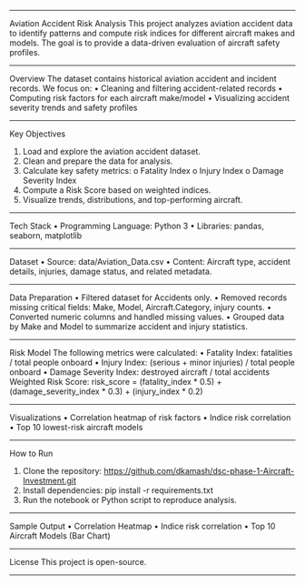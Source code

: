 ________________________________________
Aviation Accident Risk Analysis
This project analyzes aviation accident data to identify patterns and compute risk indices for different aircraft makes and models. The goal is to provide a data-driven evaluation of aircraft safety profiles.
________________________________________
Overview
The dataset contains historical aviation accident and incident records. We focus on:
•	Cleaning and filtering accident-related records
•	Computing risk factors for each aircraft make/model
•	Visualizing accident severity trends and safety profiles
________________________________________
Key Objectives
1.	Load and explore the aviation accident dataset.
2.	Clean and prepare the data for analysis.
3.	Calculate key safety metrics:
o	Fatality Index
o	Injury Index
o	Damage Severity Index
4.	Compute a Risk Score based on weighted indices.
5.	Visualize trends, distributions, and top-performing aircraft.
________________________________________
Tech Stack
•	Programming Language: Python 3
•	Libraries:
pandas, seaborn, matplotlib
________________________________________
Dataset
•	Source: data/Aviation_Data.csv
•	Content: Aircraft type, accident details, injuries, damage status, and related metadata.
________________________________________
Data Preparation
•	Filtered dataset for Accidents only.
•	Removed records missing critical fields: Make, Model, Aircraft.Category, injury counts.
•	Converted numeric columns and handled missing values.
•	Grouped data by Make and Model to summarize accident and injury statistics.
________________________________________
Risk Model
The following metrics were calculated:
•	Fatality Index:
fatalities / total people onboard
•	Injury Index:
(serious + minor injuries) / total people onboard
•	Damage Severity Index:
destroyed aircraft / total accidents
Weighted Risk Score:
risk_score = (fatality_index * 0.5) +
             (damage_severity_index * 0.3) +
             (injury_index * 0.2)
________________________________________
Visualizations
•	Correlation heatmap of risk factors
•	Indice risk correlation
•	Top 10 lowest-risk aircraft models
________________________________________
How to Run
1.	Clone the repository:  https://github.com/dkamash/dsc-phase-1-Aircraft-Investment.git 
2.	Install dependencies:
pip install -r requirements.txt
3.	Run the notebook or Python script to reproduce analysis.
________________________________________
Sample Output
•	Correlation Heatmap
•	Indice risk correlation
•	Top 10 Aircraft Models (Bar Chart)
________________________________________
License
This project is open-source.
________________________________________

